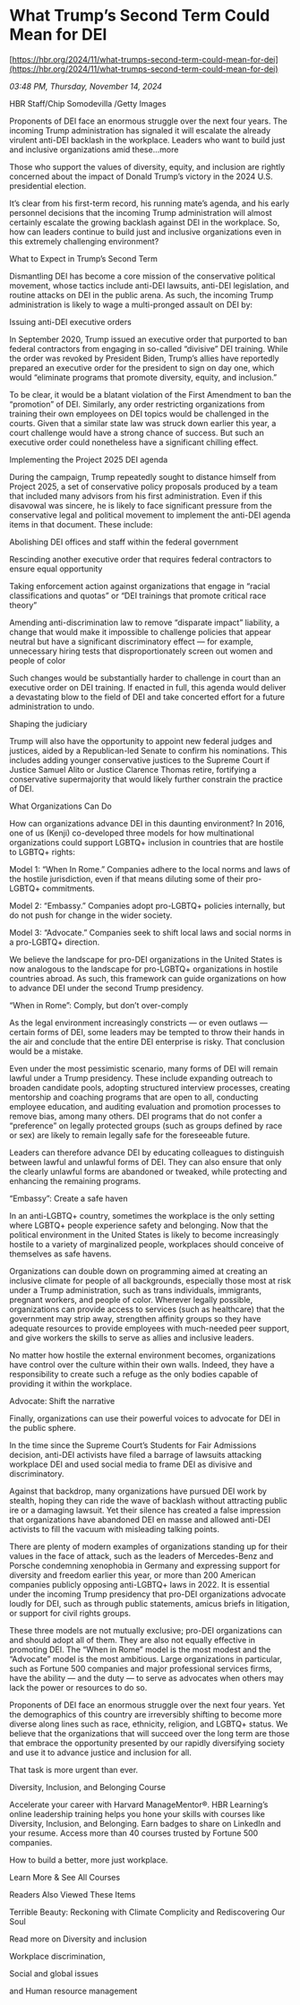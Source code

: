 # What Trump’s Second Term Could Mean for DEI

[https://hbr.org/2024/11/what-trumps-second-term-could-mean-for-dei](https://hbr.org/2024/11/what-trumps-second-term-could-mean-for-dei)

*03:48 PM, Thursday, November 14, 2024*

HBR Staff/Chip Somodevilla /Getty Images

Proponents of DEI face an enormous struggle over the next four years. The incoming Trump administration has signaled it will escalate the already virulent anti-DEI backlash in the workplace. Leaders who want to build just and inclusive organizations amid these...more

Those who support the values of diversity, equity, and inclusion are rightly concerned about the impact of Donald Trump’s victory in the 2024 U.S. presidential election.

It’s clear from his first-term record, his running mate’s agenda, and his early personnel decisions that the incoming Trump administration will almost certainly escalate the growing backlash against DEI in the workplace. So, how can leaders continue to build just and inclusive organizations even in this extremely challenging environment?

What to Expect in Trump’s Second Term

Dismantling DEI has become a core mission of the conservative political movement, whose tactics include anti-DEI lawsuits, anti-DEI legislation, and routine attacks on DEI in the public arena. As such, the incoming Trump administration is likely to wage a multi-pronged assault on DEI by:

Issuing anti-DEI executive orders

In September 2020, Trump issued an executive order that purported to ban federal contractors from engaging in so-called “divisive” DEI training. While the order was revoked by President Biden, Trump’s allies have reportedly prepared an executive order for the president to sign on day one, which would “eliminate programs that promote diversity, equity, and inclusion.”

To be clear, it would be a blatant violation of the First Amendment to ban the “promotion” of DEI. Similarly, any order restricting organizations from training their own employees on DEI topics would be challenged in the courts. Given that a similar state law was struck down earlier this year, a court challenge would have a strong chance of success. But such an executive order could nonetheless have a significant chilling effect.

Implementing the Project 2025 DEI agenda

During the campaign, Trump repeatedly sought to distance himself from Project 2025, a set of conservative policy proposals produced by a team that included many advisors from his first administration. Even if this disavowal was sincere, he is likely to face significant pressure from the conservative legal and political movement to implement the anti-DEI agenda items in that document. These include:

Abolishing DEI offices and staff within the federal government

Rescinding another executive order that requires federal contractors to ensure equal opportunity

Taking enforcement action against organizations that engage in “racial classifications and quotas” or “DEI trainings that promote critical race theory”

Amending anti-discrimination law to remove “disparate impact” liability, a change that would make it impossible to challenge policies that appear neutral but have a significant discriminatory effect — for example, unnecessary hiring tests that disproportionately screen out women and people of color

Such changes would be substantially harder to challenge in court than an executive order on DEI training. If enacted in full, this agenda would deliver a devastating blow to the field of DEI and take concerted effort for a future administration to undo.

Shaping the judiciary

Trump will also have the opportunity to appoint new federal judges and justices, aided by a Republican-led Senate to confirm his nominations. This includes adding younger conservative justices to the Supreme Court if Justice Samuel Alito or Justice Clarence Thomas retire, fortifying a conservative supermajority that would likely further constrain the practice of DEI.

What Organizations Can Do

How can organizations advance DEI in this daunting environment? In 2016, one of us (Kenji) co-developed three models for how multinational organizations could support LGBTQ+ inclusion in countries that are hostile to LGBTQ+ rights:

Model 1: “When In Rome.” Companies adhere to the local norms and laws of the hostile jurisdiction, even if that means diluting some of their pro-LGBTQ+ commitments.

Model 2: “Embassy.” Companies adopt pro-LGBTQ+ policies internally, but do not push for change in the wider society.

Model 3: “Advocate.” Companies seek to shift local laws and social norms in a pro-LGBTQ+ direction.

We believe the landscape for pro-DEI organizations in the United States is now analogous to the landscape for pro-LGBTQ+ organizations in hostile countries abroad. As such, this framework can guide organizations on how to advance DEI under the second Trump presidency.

“When in Rome”: Comply, but don’t over-comply

As the legal environment increasingly constricts — or even outlaws — certain forms of DEI, some leaders may be tempted to throw their hands in the air and conclude that the entire DEI enterprise is risky. That conclusion would be a mistake.

Even under the most pessimistic scenario, many forms of DEI will remain lawful under a Trump presidency. These include expanding outreach to broaden candidate pools, adopting structured interview processes, creating mentorship and coaching programs that are open to all, conducting employee education, and auditing evaluation and promotion processes to remove bias, among many others. DEI programs that do not confer a “preference” on legally protected groups (such as groups defined by race or sex) are likely to remain legally safe for the foreseeable future.

Leaders can therefore advance DEI by educating colleagues to distinguish between lawful and unlawful forms of DEI. They can also ensure that only the clearly unlawful forms are abandoned or tweaked, while protecting and enhancing the remaining programs.

“Embassy”: Create a safe haven

In an anti-LGBTQ+ country, sometimes the workplace is the only setting where LGBTQ+ people experience safety and belonging. Now that the political environment in the United States is likely to become increasingly hostile to a variety of marginalized people, workplaces should conceive of themselves as safe havens.

Organizations can double down on programming aimed at creating an inclusive climate for people of all backgrounds, especially those most at risk under a Trump administration, such as trans individuals, immigrants, pregnant workers, and people of color. Wherever legally possible, organizations can provide access to services (such as healthcare) that the government may strip away, strengthen affinity groups so they have adequate resources to provide employees with much-needed peer support, and give workers the skills to serve as allies and inclusive leaders.

No matter how hostile the external environment becomes, organizations have control over the culture within their own walls. Indeed, they have a responsibility to create such a refuge as the only bodies capable of providing it within the workplace.

Advocate: Shift the narrative

Finally, organizations can use their powerful voices to advocate for DEI in the public sphere.

In the time since the Supreme Court’s Students for Fair Admissions decision, anti-DEI activists have filed a barrage of lawsuits attacking workplace DEI and used social media to frame DEI as divisive and discriminatory.

Against that backdrop, many organizations have pursued DEI work by stealth, hoping they can ride the wave of backlash without attracting public ire or a damaging lawsuit. Yet their silence has created a false impression that organizations have abandoned DEI en masse and allowed anti-DEI activists to fill the vacuum with misleading talking points.

There are plenty of modern examples of organizations standing up for their values in the face of attack, such as the leaders of Mercedes-Benz and Porsche condemning xenophobia in Germany and expressing support for diversity and freedom earlier this year, or more than 200 American companies publicly opposing anti-LGBTQ+ laws in 2022. It is essential under the incoming Trump presidency that pro-DEI organizations advocate loudly for DEI, such as through public statements, amicus briefs in litigation, or support for civil rights groups.

These three models are not mutually exclusive; pro-DEI organizations can and should adopt all of them. They are also not equally effective in promoting DEI. The “When in Rome” model is the most modest and the “Advocate” model is the most ambitious. Large organizations in particular, such as Fortune 500 companies and major professional services firms, have the ability — and the duty — to serve as advocates when others may lack the power or resources to do so.

Proponents of DEI face an enormous struggle over the next four years. Yet the demographics of this country are irreversibly shifting to become more diverse along lines such as race, ethnicity, religion, and LGBTQ+ status. We believe that the organizations that will succeed over the long term are those that embrace the opportunity presented by our rapidly diversifying society and use it to advance justice and inclusion for all.

That task is more urgent than ever.

Diversity, Inclusion, and Belonging Course

Accelerate your career with Harvard ManageMentor®. HBR Learning’s online leadership training helps you hone your skills with courses like Diversity, Inclusion, and Belonging. Earn badges to share on LinkedIn and your resume. Access more than 40 courses trusted by Fortune 500 companies.

How to build a better, more just workplace.

Learn More & See All Courses

Readers Also Viewed These Items

Terrible Beauty: Reckoning with Climate Complicity and Rediscovering Our Soul

Read more on Diversity and inclusion

Workplace discrimination,

Social and global issues

and Human resource management


